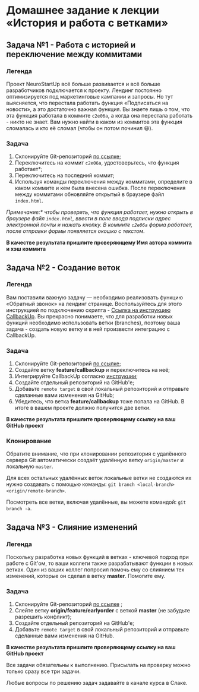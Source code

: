 # Домашнее задание к лекции «История и работа с ветками»

## Задача №1 - Работа с историей и переключение между коммитами

### Легенда

Проект NeuroStartUp всё больше развивается и всё больше разработчиков подключается к проекту. Лендинг постоянно оптимизируется под маркетинговые кампании и запросы. Но тут выясняется, что перестала работать функция «Подписаться на новости», а это достаточно важная функция. Вы знаете лишь о том, что эта функция работала в коммите `c2e06a`, а когда она перестала работать - никто не знает. Вам нужно найти в каком из коммитов эта функция сломалась и кто её сломал (чтобы он потом починил :smiley:).

### Задача

1. Склонируйте Git-репозиторий [по ссылке](https://github.com/netology-code/git-homeworks-neuro-broken);
1. Переключитесь на коммит `c2e06a`, удостоверьтесь, что функция работает*;
1. Переключитесь на последний коммит;
1. Используя команды переключения между коммитами, определите в каком коммите и кем была внесена ошибка. После переключения между коммитами обновляйте открытый в браузере файл `index.html`.

*Примечание:\* чтобы проверить, что функция работает, нужно открыть в браузере файл `index.html`, ввести в поле ввода подписки адрес электронной почты и нажать кнопку. В коммите `c2e06a` форма работает, после отправки формы появляется окошко с текстом.*

**В качестве результата пришлите проверяющему Имя автора коммита и хэш коммита**

## Задача №2 - Создание веток

### Легенда

Вам поставили важную задачу — необходимо реализовать функцию «Обратный звонок» на лендинг странице. Воспользуйтесь для этого инструкцией по подключению скрипта - [Ссылка на инструкцию CallbackUp](/branch/callbackup.md). Вы прекрасно понимаете, что для разработки новых функций необходимо использовать ветки (branches), поэтому ваша задача - создать новую ветку и в ней произвести интеграцию с CallbackUp.

### Задача

1. Склонируйте Git-репозиторий [по ссылке](https://github.com/netology-code/git-homeworks-neuro-callbackup);
1. Создайте ветку **feature/callbackup** и переключитесь на неё;
1. Интегрируйте CallbackUp согласно [инструкции](/branch/callbackup.md);
1. Создайте отдельный репозиторий на GitHub'е;
1. Добавьте `remote target` в свой локальный репозиторий и отправьте сделанные вами изменения на GitHub;
1. Убедитесь, что ветка **feature/callbackup** тоже попала на GitHub. В итоге в вашем проекте должно получится две ветки.

**В качестве результата пришлите проверяющему ссылку на ваш GitHub проект**

### Клонирование

Обратите внимание, что при клонировании репозитория с удалённого сервера Git автоматически создаёт удалённую ветку `origin/master` и локальную `master`.

Для всех остальных удалённых веток локальные ветки не создаются их нужно создавать с помощью команды: `git branch <local-branch> <origin/remote-branch>`.

Посмотреть все ветки, включая удалённые, вы можете командой: `git branch -a`.

## Задача №3 - Слияние изменений

### Легенда

Поскольку разработка новых функций в ветках - ключевой подход при работе с Git'ом, то ваши коллеги также разрабатывают функции в новых ветках. Один из ваших коллег попросил помочь ему со слиянием тех изменений, которые он сделал в ветку **master**. Помогите ему.

### Задача

1. Склонируйте Git-репозиторий [по ссылке](https://github.com/netology-code/git-homeworks-neuro-merge/tree/master) ;
1. Слейте ветку **origin/feature/earlyorder** с веткой **master** (не забудьте разрешить конфликт);
1. Создайте отдельный репозиторий на GitHub'е;
1. Добавьте `remote target` в свой локальный репозиторий и отправьте сделанные вами изменения на GitHub.


**В качестве результата пришлите проверяющему ссылку на ваш GitHub проект**

Все задачи обязательны к выполнению. Присылать на проверку можно только сразу все три задачи.

Любые вопросы по решению задач задавайте в канале курса в Слаке.
